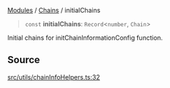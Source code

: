 [Modules](../../README.md) / [Chains](../README.md) / initialChains

> `const` **initialChains**: `Record`\<`number`, `Chain`\>

Initial chains for initChainInformationConfig function.

## Source

[src/utils/chainInfoHelpers.ts:32](https://github.com/bgd-labs/fe-shared/blob/9fba57060d0d09d18d0564e6f8921c7206d93e88/src/utils/chainInfoHelpers.ts#L32)
